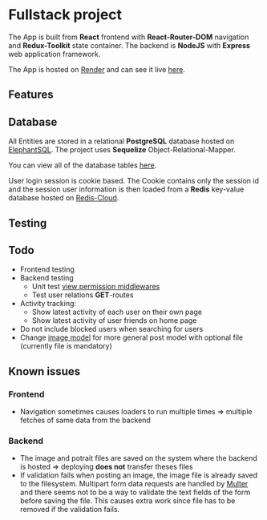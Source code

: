 # Fullstack project

The App is built from **React** frontend with **React-Router-DOM** navigation and **Redux-Toolkit** state container. The backend is **NodeJS** with **Express** web application framework.

The App is hosted on [Render](https://render.com/) and can see it live [here](https://fullstack-project-kamw.onrender.com).

## Features


## Database
All Entities are stored in a relational **PostgreSQL** database hosted on [ElephantSQL](https://www.elephantsql.com/).  The project uses **Sequelize** Object-Relational-Mapper.

You can view all of the database tables [here](https://dbdocs.io/vilsuo1/Fullstack-project).

User login session is cookie based. The Cookie contains only the session id and the session user information is then loaded from a **Redis** key-value database hosted on [Redis-Cloud](https://redis.com/).

## Testing

## Todo
<ul>
	<li>
		Frontend testing
	</li>
	<li>
		Backend testing
		<ul>
			<li>
				Unit test <a href="https://github.com/vilsuo/full-stack-project/blob/main/backend/src/util/middleware/auth.js">view permission middlewares</a>
			</li>
			<li>
				Test user relations <b>GET</b>-routes
			</li>
	</ul>
</li>
	<li>
		Activity tracking:
		<ul>
			<li>
				Show latest activity of each user on their own page
			</li>
			<li>
				Show latest activity of user friends on home page
			</li>
		</ul>
	</li>
	<li>
		Do not include blocked users when searching for users
	</li>
	<li>
		Change <a href="https://github.com/vilsuo/full-stack-project/blob/main/backend/src/models/image.js">image model</a> for more general post model with optional file (currently file is mandatory)
	</li>
</ul>

## Known issues
### Frontend
<ul>
	<li>
		Navigation sometimes causes loaders to run multiple times => multiple fetches of same data from the backend
	</li>
</ul>

### Backend
<ul>
	<li>
		The image and potrait files are saved on the system where the backend is hosted => deploying <b>does not</b> transfer theses files
	</li>
	<li>
		If validation fails when posting an image, the image file is already saved to the filesystem. Multipart form data requests are handled by <a href="https://www.npmjs.com/package/multer">Multer</a> and there seems not to be a way to validate the text fields of the form before saving the file. This causes extra work since file has to be removed if the validation fails.
	</li>
</ul>
